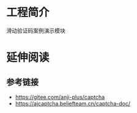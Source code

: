 # 工程简介

滑动验证码案例演示模块

# 延伸阅读

## 参考链接

- https://gitee.com/anji-plus/captcha
- https://ajcaptcha.beliefteam.cn/captcha-doc/